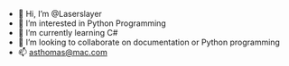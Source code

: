 - 👋 Hi, I’m @Laserslayer
- 👀 I’m interested in Python Programming
- 🌱 I’m currently learning C#
- 💞️ I’m looking to collaborate on documentation or Python programming
- 📫 asthomas@mac.com

<!---
Laserslayer/Laserslayer is a ✨ special ✨ repository because its `README.md` (this file) appears on your GitHub profile.
You can click the Preview link to take a look at your changes.
--->
